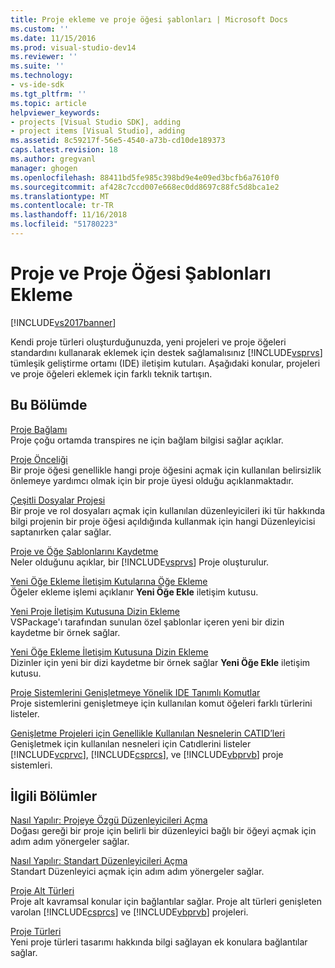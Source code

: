 ```yaml
---
title: Proje ekleme ve proje öğesi şablonları | Microsoft Docs
ms.custom: ''
ms.date: 11/15/2016
ms.prod: visual-studio-dev14
ms.reviewer: ''
ms.suite: ''
ms.technology:
- vs-ide-sdk
ms.tgt_pltfrm: ''
ms.topic: article
helpviewer_keywords:
- projects [Visual Studio SDK], adding
- project items [Visual Studio], adding
ms.assetid: 8c59217f-56e5-4540-a73b-cd10de189373
caps.latest.revision: 18
ms.author: gregvanl
manager: ghogen
ms.openlocfilehash: 88411bd5fe985c398bd9e4e09ed3bcfb6a7610f0
ms.sourcegitcommit: af428c7ccd007e668ec0dd8697c88fc5d8bca1e2
ms.translationtype: MT
ms.contentlocale: tr-TR
ms.lasthandoff: 11/16/2018
ms.locfileid: "51780223"
---
```

# <a name="adding-project-and-project-item-templates"></a>Proje ve Proje Öğesi Şablonları Ekleme
[!INCLUDE[vs2017banner](../../includes/vs2017banner.md)]

Kendi proje türleri oluşturduğunuzda, yeni projeleri ve proje öğeleri standardını kullanarak eklemek için destek sağlamalısınız [!INCLUDE[vsprvs](../../includes/vsprvs-md.md)] tümleşik geliştirme ortamı (IDE) iletişim kutuları. Aşağıdaki konular, projeleri ve proje öğeleri eklemek için farklı teknik tartışın.  
  
## <a name="in-this-section"></a>Bu Bölümde  
 [Proje Bağlamı](../../extensibility/internals/project-context.md)  
 Proje çoğu ortamda transpires ne için bağlam bilgisi sağlar açıklar.  
  
 [Proje Önceliği](../../extensibility/internals/project-priority.md)  
 Bir proje öğesi genellikle hangi proje öğesini açmak için kullanılan belirsizlik önlemeye yardımcı olmak için bir proje üyesi olduğu açıklanmaktadır.  
  
 [Çeşitli Dosyalar Projesi](../../extensibility/internals/miscellaneous-files-project.md)  
 Bir proje ve rol dosyaları açmak için kullanılan düzenleyicileri iki tür hakkında bilgi projenin bir proje öğesi açıldığında kullanmak için hangi Düzenleyicisi saptanırken çalar sağlar.  
  
 [Proje ve Öğe Şablonlarını Kaydetme](../../extensibility/internals/registering-project-and-item-templates.md)  
 Neler olduğunu açıklar, bir [!INCLUDE[vsprvs](../../includes/vsprvs-md.md)] Proje oluşturulur.  
  
 [Yeni Öğe Ekleme İletişim Kutularına Öğe Ekleme](../../extensibility/internals/adding-items-to-the-add-new-item-dialog-boxes.md)  
 Öğeler ekleme işlemi açıklanır **Yeni Öğe Ekle** iletişim kutusu.  
  
 [Yeni Proje İletişim Kutusuna Dizin Ekleme](../../extensibility/internals/adding-directories-to-the-new-project-dialog-box.md)  
 VSPackage'ı tarafından sunulan özel şablonlar içeren yeni bir dizin kaydetme bir örnek sağlar.  
  
 [Yeni Öğe Ekleme İletişim Kutusuna Dizin Ekleme](../../extensibility/internals/adding-directories-to-the-add-new-item-dialog-box.md)  
 Dizinler için yeni bir dizi kaydetme bir örnek sağlar **Yeni Öğe Ekle** iletişim kutusu.  
  
 [Proje Sistemlerini Genişletmeye Yönelik IDE Tanımlı Komutlar](../../extensibility/internals/ide-defined-commands-for-extending-project-systems.md)  
 Proje sistemlerini genişletmeye için kullanılan komut öğeleri farklı türlerini listeler.  
  
 [Genişletme Projeleri için Genellikle Kullanılan Nesnelerin CATID’leri](../../extensibility/internals/catids-for-objects-that-are-typically-used-to-extend-projects.md)  
 Genişletmek için kullanılan nesneleri için Catıdlerini listeler [!INCLUDE[vcprvc](../../includes/vcprvc-md.md)], [!INCLUDE[csprcs](../../includes/csprcs-md.md)], ve [!INCLUDE[vbprvb](../../includes/vbprvb-md.md)] proje sistemleri.  
  
## <a name="related-sections"></a>İlgili Bölümler  
 [Nasıl Yapılır: Projeye Özgü Düzenleyicileri Açma](../../extensibility/how-to-open-project-specific-editors.md)  
 Doğası gereği bir proje için belirli bir düzenleyici bağlı bir öğeyi açmak için adım adım yönergeler sağlar.  
  
 [Nasıl Yapılır: Standart Düzenleyicileri Açma](../../extensibility/how-to-open-standard-editors.md)  
 Standart Düzenleyici açmak için adım adım yönergeler sağlar.  
  
 [Proje Alt Türleri](../../extensibility/internals/project-subtypes.md)  
 Proje alt kavramsal konular için bağlantılar sağlar. Proje alt türleri genişleten varolan [!INCLUDE[csprcs](../../includes/csprcs-md.md)] ve [!INCLUDE[vbprvb](../../includes/vbprvb-md.md)] projeleri.  
  
 [Proje Türleri](../../extensibility/internals/project-types.md)  
 Yeni proje türleri tasarımı hakkında bilgi sağlayan ek konulara bağlantılar sağlar.

